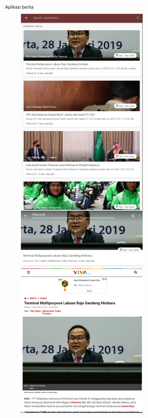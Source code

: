 Aplikasi berita

<div align="center">
    <img src="brt1.png" width="400px"</img> 
</div>


<div align="center">
    <img src="brt2.png" width="400px"</img> 
</div>
